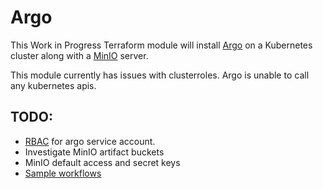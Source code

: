 # Argo

This Work in Progress Terraform module will install [Argo](https://argoproj.github.io/) on a Kubernetes cluster along with a [MinIO](https://min.io/) server.

This module currently has issues with clusterroles. Argo is unable to call any kubernetes apis.

## TODO:
- [RBAC](https://argoproj.github.io/docs/argo/workflow-rbac.html) for argo service account.
- Investigate MinIO artifact buckets
- MinIO default access and secret keys
- [Sample workflows](https://argoproj.github.io/docs/argo/getting-started.html#4-run-sample-workflows)
